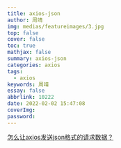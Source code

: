 ```yaml
---
title: axios-json
author: 周靖
img: medias/featureimages/3.jpg
top: false
cover: false
toc: true
mathjax: false
summary: axios-json
categories: axios
tags:
  - axios
keywords: 周靖
essay: false
abbrlink: 10222
date: 2022-02-02 15:47:08
coverImg:
password:
---
```


[怎么让axios发送json格式的请求数据？](https://segmentfault.com/a/1190000023355436)
